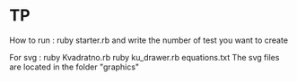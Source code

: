 TP
==

How to run :
ruby starter.rb 
and write the number of test you want to create 

For svg :
ruby Kvadratno.rb
ruby ku_drawer.rb equations.txt
The svg files are located in the folder "graphics"

